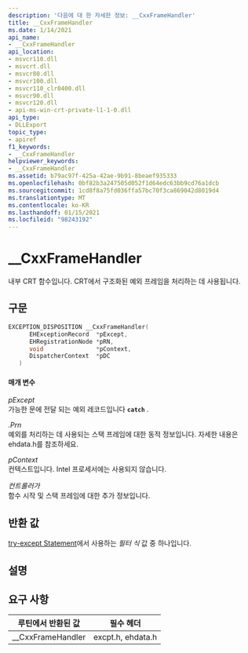 ```yaml
---
description: '다음에 대 한 자세한 정보: __CxxFrameHandler'
title: __CxxFrameHandler
ms.date: 1/14/2021
api_name:
- __CxxFrameHandler
api_location:
- msvcr110.dll
- msvcrt.dll
- msvcr80.dll
- msvcr100.dll
- msvcr110_clr0400.dll
- msvcr90.dll
- msvcr120.dll
- api-ms-win-crt-private-l1-1-0.dll
api_type:
- DLLExport
topic_type:
- apiref
f1_keywords:
- __CxxFrameHandler
helpviewer_keywords:
- __CxxFrameHandler
ms.assetid: b79ac97f-425a-42ae-9b91-8beaef935333
ms.openlocfilehash: 0bf82b3a247505d052f1d64edc63bb9cd76a1dcb
ms.sourcegitcommit: 1cd8f8a75fd036ffa57bc70f3ca869042d8019d4
ms.translationtype: MT
ms.contentlocale: ko-KR
ms.lasthandoff: 01/15/2021
ms.locfileid: "98243192"
---
```

# <a name="__cxxframehandler"></a>__CxxFrameHandler

내부 CRT 함수입니다. CRT에서 구조화된 예외 프레임을 처리하는 데 사용됩니다.

## <a name="syntax"></a>구문

```cpp
EXCEPTION_DISPOSITION __CxxFrameHandler(
      EHExceptionRecord  *pExcept,
      EHRegistrationNode *pRN,
      void               *pContext,
      DispatcherContext  *pDC
   )
```

#### <a name="parameters"></a>매개 변수

*pExcept*<br/>
가능한 문에 전달 되는 예외 레코드입니다 **`catch`** .

*.Prn*<br/>
예외를 처리하는 데 사용되는 스택 프레임에 대한 동적 정보입니다. 자세한 내용은 ehdata.h를 참조하세요.

*pContext*<br/>
컨텍스트입니다. Intel 프로세서에는 사용되지 않습니다.

*컨트롤러가*<br/>
함수 시작 및 스택 프레임에 대한 추가 정보입니다.

## <a name="return-value"></a>반환 값

[try-except Statement](../cpp/try-except-statement.md)에서 사용하는 *필터 식* 값 중 하나입니다.

## <a name="remarks"></a>설명

## <a name="requirements"></a>요구 사항

|루틴에서 반환된 값|필수 헤더|
|-------------|---------------------|
|__CxxFrameHandler|excpt.h, ehdata.h|
